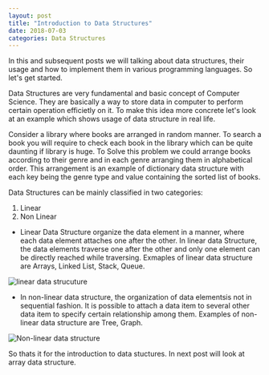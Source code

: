 ```yaml
---
layout: post
title: "Introduction to Data Structures"
date: 2018-07-03
categories: Data Structures
---
```




In this and subsequent posts we will talking about data structures, their usage and how to implement them in various programming languages. So let's get started.


Data Structures are very fundamental and basic concept of Computer Science. They are basically a way to store data in computer to perform certain operation efficietly on it. To make this idea more concrete let's look at an example which shows usage of data structure in real life.


Consider a library where books are arranged in random manner. To search a book you will require to check each book in the library which can be quite daunting if library is huge. To Solve this problem we could arrange books according to their genre and in each genre arranging them in alphabetical order. This arrangement  is an example of dictionary data structure with each key being the genre type and value containing the sorted list of books.

Data Structures can be mainly classified in two categories:
1. Linear 
2. Non Linear 


* Linear Data Structure organize the data element in a manner, where each data element attaches one after the other. In linear data Structure, the data elements traverse one after the other and only one element can be directly reached while traversing. Exmaples of linear data structure are Arrays, Linked List, Stack, Queue.

![linear data strucuture](https://www.geeksforgeeks.org/wp-content/uploads/gq/2013/03/Linkedlist.png)


* In non-linear data structure, the organization of data elementsis not in sequential fashion. It is possible to attach a data item to several other data item to specify certain relationship among them. Examples of non-linear data structure are Tree, Graph.

![Non-linear data structure](https://cdncontribute.geeksforgeeks.org/wp-content/uploads/undirectedgraph.png)


So thats it for the introduction to data stuctures. In next post will look at array data structure.

